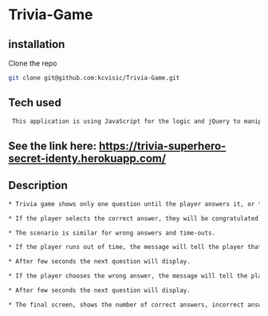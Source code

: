 # Trivia-Game

## installation
Clone the repo
 ```bash
git clone git@github.com:kcvisic/Trivia-Game.git
 ```
## Tech used
```bash
 This application is using JavaScript for the logic and jQuery to manipulate HTML.
```

## See the link here: https://trivia-superhero-secret-identy.herokuapp.com/

## Description

``` bash
* Trivia game shows only one question until the player answers it, or their time runs out.

* If the player selects the correct answer, they will be congratulated and after a few seconds, next question will displayed.

* The scenario is similar for wrong answers and time-outs.

* If the player runs out of time, the message will tell the player that time is up, and the correct answer will display.

* After few seconds the next question will display.

* If the player chooses the wrong answer, the message will tell the player that they have selected the wrong option, and then the correct answer will display.

* After few seconds the next question will display.

* The final screen, shows the number of correct answers, incorrect answers, and an option to restart the game (without reloading the page).

```
